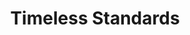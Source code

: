 ---
ee_id: '106'
site: '1'
type: '2'
long_id: 2011-082 Timeless Standards
url: 2011-082-timeless-standards
title: Timeless Standards
year: '2011'
medium: Inkjet on canvas
commission:
add_credit:
dims: 56 x 40 inches
pitch: "​Scan of a Lacoste shirt."
ps:
live_url:
related:
youtube:
imgs: timeless-standards-2011-082-full-cropped-database-KA.jpg
subheading:
year2: '2011'
download:
add_credits:
related_code:
layout: things-i-made
---